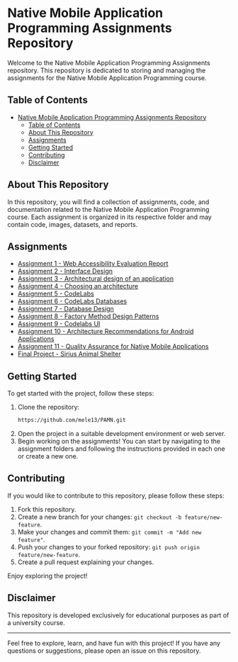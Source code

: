 # Native Mobile Application Programming Assignments Repository

Welcome to the Native Mobile Application Programming Assignments repository. This repository is dedicated to storing and managing the assignments for the Native Mobile Application Programming course.

## Table of Contents
- [Native Mobile Application Programming Assignments Repository](#native-mobile-application-programming-assignments-repository)
  - [Table of Contents](#table-of-contents)
  - [About This Repository](#about-this-repository)
  - [Assignments](#assignments)
  - [Getting Started](#getting-started)
  - [Contributing](#contributing)
  - [Disclaimer](#disclaimer)

## About This Repository

In this repository, you will find a collection of assignments, code, and documentation related to the Native Mobile Application Programming course. Each assignment is organized in its respective folder and may contain code, images, datasets, and reports.

## Assignments
- [Assignment 1 - Web Accessibility Evaluation Report](https://github.com/mele13/PAMN/tree/main/S1%20-%20Informe%20sobre%20accesibilidad%20web)
- [Assignment 2 - Interface Design](https://github.com/mele13/PAMN/tree/main/S2%20-%20Dise%C3%B1o%20de%20interfaces)
- [Assignment 3 - Architectural design of an application](https://github.com/mele13/PAMN/tree/main/S3%20-%20Dise%C3%B1o%20arquitect%C3%B3nico%20de%20una%20aplicaci%C3%B3n)
- [Assignment 4 - Choosing an architecture](https://github.com/mele13/PAMN/tree/main/S4%20-%20Elecci%C3%B3n%20de%20una%20arquitectura)
- [Assignment 5 - CodeLabs](https://github.com/mele13/PAMN/tree/main/S5%20-%20CodeLabs)
- [Assignment 6 - CodeLabs Databases](https://github.com/mele13/PAMN/tree/main/S6%20-%20CodeLabs%20Databases)
- [Assignment 7 - Database Design](https://github.com/mele13/PAMN/tree/main/S6%20-%20Dise%C3%B1o%20de%20la%20base%20de%20datos)
- [Assignment 8 - Factory Method Design Patterns](https://github.com/mele13/PAMN/tree/main/S7%20-%20Patrones%20de%20dise%C3%B1o%20Factory)
- [Assignment 9 - Codelabs UI](https://github.com/mele13/PAMN/tree/main/Main%20Project)
- [Assignment 10 - Architecture Recommendations for Android Applications](https://github.com/mele13/PAMN/tree/main/S8%20-%20Recomendaciones%20de%20arquitectura%20para%20aplicaciones%20Android)
- [Assignment 11 - Quality Assurance for Native Mobile Applications](https://github.com/mele13/PAMN/tree/main/S9%20-%20Calidad%20en%20el%20software)
- [Final Project - Sirius Animal Shelter](https://github.com/mele13/PAMN/tree/main/Main%20Project/Sirius)

## Getting Started
To get started with the project, follow these steps:
1. Clone the repository:
   ```bash
   https://github.com/mele13/PAMN.git
   ```
2. Open the project in a suitable development environment or web server.
3. Begin working on the assignments! You can start by navigating to the assignment folders and following the instructions provided in each one or create a new one.

## Contributing

If you would like to contribute to this repository, please follow these steps:

1. Fork this repository.
2. Create a new branch for your changes: `git checkout -b feature/new-feature`.
3. Make your changes and commit them: `git commit -m "Add new feature"`.
4. Push your changes to your forked repository: `git push origin feature/new-feature`.
5. Create a pull request explaining your changes.

Enjoy exploring the project!

## Disclaimer

This repository is developed exclusively for educational purposes as part of a university course. 

--------------------------------------------------

Feel free to explore, learn, and have fun with this project! If you have any questions or suggestions, please open an issue on this repository.
